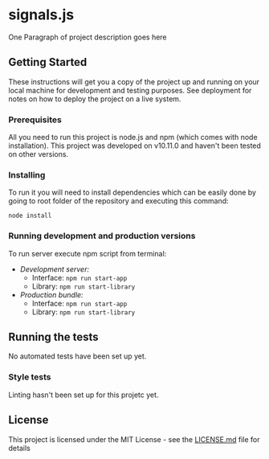 # signals.js

One Paragraph of project description goes here

## Getting Started

These instructions will get you a copy of the project up and running on your local machine for development and testing purposes. See deployment for notes on how to deploy the project on a live system.

### Prerequisites

All you need to run this project is node.js and npm (which comes with node installation).
This project was developed on v10.11.0 and haven't been tested on other versions.

### Installing

To run it you will need to install dependencies which can be easily done by going to root folder of the repository and executing this command:

`node install`

### Running development and production versions

To run server execute npm script from terminal:
- *Development server:*
    - Interface: `npm run start-app`
    - Library: `npm run start-library`
- *Production bundle:*
    - Interface: `npm run start-app`
    - Library: `npm run start-library`

## Running the tests

No automated tests have been set up yet.

### Style tests

Linting hasn't been set up for this projetc yet.

## License

This project is licensed under the MIT License - see the [LICENSE.md](LICENSE.md) file for details
